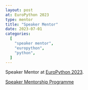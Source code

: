 ```yaml
---
layout: post
at: EuroPython 2023
type: mentor
title: "Speaker Mentor"
date: 2023-07-01
categories:
  [
    "speaker mentor",
    "europython",
    "python",
  ]
---
```


Speaker Mentor at [EuroPython 2023][europython-2023].

[Speaker Mentorship Programme][speaker-mentorship-programme]

[europython-2023]: https://ep2023.europython.eu
[speaker-mentorship-programme]: https://ep2023.europython.eu/mentorship
